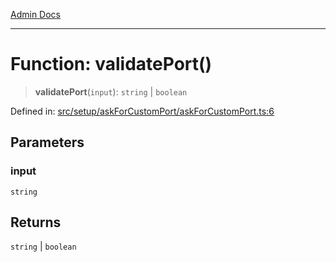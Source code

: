 [Admin Docs](/)

***

# Function: validatePort()

> **validatePort**(`input`): `string` \| `boolean`

Defined in: [src/setup/askForCustomPort/askForCustomPort.ts:6](https://github.com/abhassen44/talawa-admin/blob/bb7b6d5252385a81ad100b897eb0cba4f7ba10d2/src/setup/askForCustomPort/askForCustomPort.ts#L6)

## Parameters

### input

`string`

## Returns

`string` \| `boolean`
